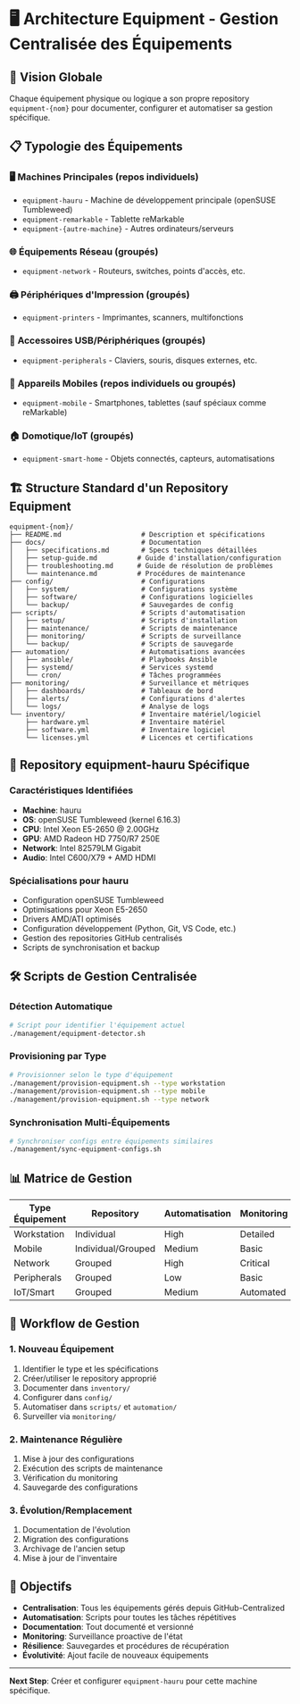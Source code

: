# 🖥️ Architecture Equipment - Gestion Centralisée des Équipements

## 🎯 Vision Globale

Chaque équipement physique ou logique a son propre repository `equipment-{nom}` pour documenter, configurer et automatiser sa gestion spécifique.

## 📋 Typologie des Équipements

### 🖥️ **Machines Principales** (repos individuels)
- `equipment-hauru` - Machine de développement principale (openSUSE Tumbleweed)
- `equipment-remarkable` - Tablette reMarkable
- `equipment-{autre-machine}` - Autres ordinateurs/serveurs

### 🌐 **Équipements Réseau** (groupés)
- `equipment-network` - Routeurs, switches, points d'accès, etc.

### 🖨️ **Périphériques d'Impression** (groupés)  
- `equipment-printers` - Imprimantes, scanners, multifonctions

### 🔌 **Accessoires USB/Périphériques** (groupés)
- `equipment-peripherals` - Claviers, souris, disques externes, etc.

### 📱 **Appareils Mobiles** (repos individuels ou groupés)
- `equipment-mobile` - Smartphones, tablettes (sauf spéciaux comme reMarkable)

### 🏠 **Domotique/IoT** (groupés)
- `equipment-smart-home` - Objets connectés, capteurs, automatisations

## 🏗️ Structure Standard d'un Repository Equipment

```
equipment-{nom}/
├── README.md                    # Description et spécifications
├── docs/                        # Documentation
│   ├── specifications.md        # Specs techniques détaillées
│   ├── setup-guide.md          # Guide d'installation/configuration
│   ├── troubleshooting.md      # Guide de résolution de problèmes
│   └── maintenance.md          # Procédures de maintenance
├── config/                      # Configurations
│   ├── system/                  # Configurations système
│   ├── software/                # Configurations logicielles
│   └── backup/                  # Sauvegardes de config
├── scripts/                     # Scripts d'automatisation
│   ├── setup/                   # Scripts d'installation
│   ├── maintenance/             # Scripts de maintenance
│   ├── monitoring/              # Scripts de surveillance
│   └── backup/                  # Scripts de sauvegarde
├── automation/                  # Automatisations avancées
│   ├── ansible/                 # Playbooks Ansible
│   ├── systemd/                 # Services systemd
│   └── cron/                    # Tâches programmées
├── monitoring/                  # Surveillance et métriques
│   ├── dashboards/              # Tableaux de bord
│   ├── alerts/                  # Configurations d'alertes
│   └── logs/                    # Analyse de logs
└── inventory/                   # Inventaire matériel/logiciel
    ├── hardware.yml             # Inventaire matériel
    ├── software.yml             # Inventaire logiciel
    └── licenses.yml             # Licences et certifications
```

## 🚀 Repository equipment-hauru Spécifique

### Caractéristiques Identifiées
- **Machine**: hauru
- **OS**: openSUSE Tumbleweed (kernel 6.16.3)
- **CPU**: Intel Xeon E5-2650 @ 2.00GHz
- **GPU**: AMD Radeon HD 7750/R7 250E
- **Network**: Intel 82579LM Gigabit
- **Audio**: Intel C600/X79 + AMD HDMI

### Spécialisations pour hauru
- Configuration openSUSE Tumbleweed
- Optimisations pour Xeon E5-2650
- Drivers AMD/ATI optimisés 
- Configuration développement (Python, Git, VS Code, etc.)
- Gestion des repositories GitHub centralisés
- Scripts de synchronisation et backup

## 🛠️ Scripts de Gestion Centralisée

### Détection Automatique
```bash
# Script pour identifier l'équipement actuel
./management/equipment-detector.sh
```

### Provisioning par Type
```bash
# Provisionner selon le type d'équipement
./management/provision-equipment.sh --type workstation
./management/provision-equipment.sh --type mobile  
./management/provision-equipment.sh --type network
```

### Synchronisation Multi-Équipements
```bash
# Synchroniser configs entre équipements similaires
./management/sync-equipment-configs.sh
```

## 📊 Matrice de Gestion

| Type Équipement | Repository | Automatisation | Monitoring | Backup |
|-----------------|------------|---------------|------------|--------|
| Workstation | Individual | High | Detailed | Full |
| Mobile | Individual/Grouped | Medium | Basic | Selective |
| Network | Grouped | High | Critical | Config |
| Peripherals | Grouped | Low | Basic | Config |
| IoT/Smart | Grouped | Medium | Automated | Logs |

## 🔄 Workflow de Gestion

### 1. Nouveau Équipement
1. Identifier le type et les spécifications
2. Créer/utiliser le repository approprié
3. Documenter dans `inventory/`
4. Configurer dans `config/`
5. Automatiser dans `scripts/` et `automation/`
6. Surveiller via `monitoring/`

### 2. Maintenance Régulière
1. Mise à jour des configurations
2. Exécution des scripts de maintenance
3. Vérification du monitoring
4. Sauvegarde des configurations

### 3. Évolution/Remplacement
1. Documentation de l'évolution
2. Migration des configurations
3. Archivage de l'ancien setup
4. Mise à jour de l'inventaire

## 🎯 Objectifs

- **Centralisation**: Tous les équipements gérés depuis GitHub-Centralized
- **Automatisation**: Scripts pour toutes les tâches répétitives
- **Documentation**: Tout documenté et versionné
- **Monitoring**: Surveillance proactive de l'état
- **Résilience**: Sauvegardes et procédures de récupération
- **Évolutivité**: Ajout facile de nouveaux équipements

---

**Next Step**: Créer et configurer `equipment-hauru` pour cette machine spécifique.